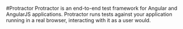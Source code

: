 #Protractor
Protractor is an end-to-end test framework for Angular and AngularJS applications. Protractor runs tests against your application running in a real browser, interacting with it as a user would.